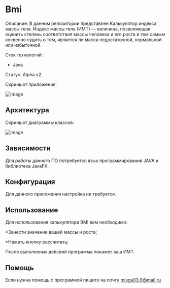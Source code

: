 # Bmi
Описание: В данном репозитории представлен Калькулятор индекса массы тела. Индекс массы тела (ИМТ) — величина, позволяющая оценить степень соответствия массы человека и его роста и тем самым косвенно судить о том, является ли масса недостаточной, нормальной или избыточной.   

Стек технологий:
* Java
  
Статус: Alpha v2.

Скриншот приложения:

![image](https://github.com/ZXCpikachu/Bmi/assets/144129320/26dc1632-56b5-4ad9-86c1-a8dc62c57d93)

## Архитектура

Скриншот диаграммы классов:

![image](https://github.com/ZXCpikachu/Bmi/assets/144129320/de016e25-4817-4b1c-8f67-7343852391f3)

## Зависимости

Для работы данного ПО потребуется язык программирования JAVA и библиотека JavaFX.

## Конфигурация
Для данного приложения настройка не требуется.

## Использование 

Для использования калькулятора BMI вам необходимо:

*Занести значение вашей массы и роста;

*Нажать кнопку рассчитать;

После выполненых дейсвий программа покажет ваш ИМТ.

## Помощь

Если нужна помощь с программой пишите на почту misga03.9@mail.ru






